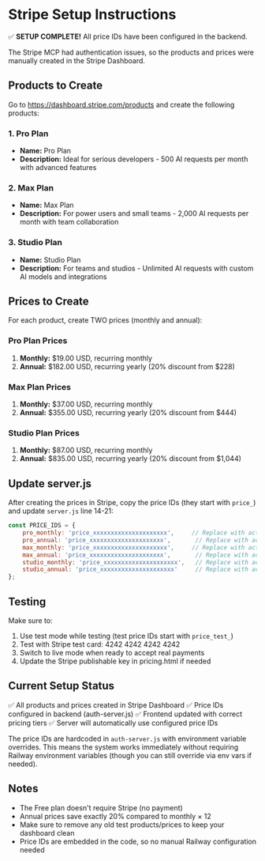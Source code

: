# Stripe Setup Instructions

✅ **SETUP COMPLETE!** All price IDs have been configured in the backend.

The Stripe MCP had authentication issues, so the products and prices were manually created in the Stripe Dashboard.

## Products to Create

Go to https://dashboard.stripe.com/products and create the following products:

### 1. Pro Plan
- **Name:** Pro Plan
- **Description:** Ideal for serious developers - 500 AI requests per month with advanced features

### 2. Max Plan
- **Name:** Max Plan
- **Description:** For power users and small teams - 2,000 AI requests per month with team collaboration

### 3. Studio Plan
- **Name:** Studio Plan
- **Description:** For teams and studios - Unlimited AI requests with custom AI models and integrations

## Prices to Create

For each product, create TWO prices (monthly and annual):

### Pro Plan Prices
1. **Monthly:** $19.00 USD, recurring monthly
2. **Annual:** $182.00 USD, recurring yearly (20% discount from $228)

### Max Plan Prices
1. **Monthly:** $37.00 USD, recurring monthly
2. **Annual:** $355.00 USD, recurring yearly (20% discount from $444)

### Studio Plan Prices
1. **Monthly:** $87.00 USD, recurring monthly
2. **Annual:** $835.00 USD, recurring yearly (20% discount from $1,044)

## Update server.js

After creating the prices in Stripe, copy the price IDs (they start with `price_`) and update `server.js` line 14-21:

```javascript
const PRICE_IDS = {
    pro_monthly: 'price_xxxxxxxxxxxxxxxxxxxxx',     // Replace with actual Pro monthly price ID
    pro_annual: 'price_xxxxxxxxxxxxxxxxxxxxx',       // Replace with actual Pro annual price ID
    max_monthly: 'price_xxxxxxxxxxxxxxxxxxxxx',     // Replace with actual Max monthly price ID
    max_annual: 'price_xxxxxxxxxxxxxxxxxxxxx',       // Replace with actual Max annual price ID
    studio_monthly: 'price_xxxxxxxxxxxxxxxxxxxxx',   // Replace with actual Studio monthly price ID
    studio_annual: 'price_xxxxxxxxxxxxxxxxxxxxx'     // Replace with actual Studio annual price ID
};
```

## Testing

Make sure to:
1. Use test mode while testing (test price IDs start with `price_test_`)
2. Test with Stripe test card: 4242 4242 4242 4242
3. Switch to live mode when ready to accept real payments
4. Update the Stripe publishable key in pricing.html if needed

## Current Setup Status

✅ All products and prices created in Stripe Dashboard
✅ Price IDs configured in backend (auth-server.js)
✅ Frontend updated with correct pricing tiers
✅ Server will automatically use configured price IDs

The price IDs are hardcoded in `auth-server.js` with environment variable overrides. This means the system works immediately without requiring Railway environment variables (though you can still override via env vars if needed).

## Notes
- The Free plan doesn't require Stripe (no payment)
- Annual prices save exactly 20% compared to monthly × 12
- Make sure to remove any old test products/prices to keep your dashboard clean
- Price IDs are embedded in the code, so no manual Railway configuration needed
